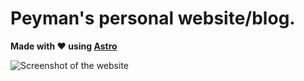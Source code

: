 # Peyman's personal website/blog.

**Made with ❤️ using [Astro](https://astro.build)**

![Screenshot of the website](https://github.com/p3yman/peyman.me/assets/2673262/732ed582-3d8b-4070-9882-862f21828df0)
